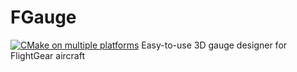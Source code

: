 # FGauge
[![CMake on multiple platforms](https://github.com/TheFGFSEagle/fgauge/actions/workflows/cmake-multi-platform.yml/badge.svg)](https://github.com/TheFGFSEagle/fgauge/actions/workflows/cmake-multi-platform.yml)
Easy-to-use 3D gauge designer for FlightGear aircraft

